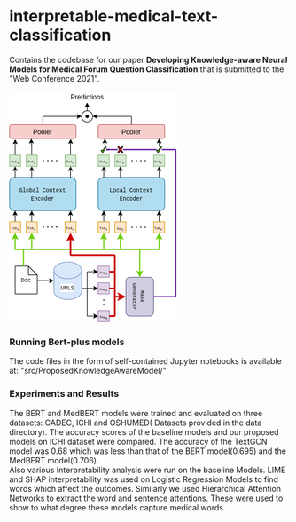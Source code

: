 # interpretable-medical-text-classification
Contains the codebase for our paper **Developing Knowledge-aware Neural Models for Medical Forum Question Classification** that is submitted to the "Web Conference 2021".

![Proposed Knowledge-aware BERT model](Bert_plus_med.png)

### Running Bert-plus models

The code files in the form of self-contained Jupyter notebooks is available at: "src/ProposedKnowledgeAwareModel/"

### Experiments and Results
The BERT and MedBERT models were trained and evaluated on three datasets: CADEC, ICHI and OSHUMED( Datasets provided in the data directory). The accuracy scores of the baseline models and our proposed models on ICHI dataset were compared. The accuracy of the TextGCN model was 0.68 which was less than that of the BERT model(0.695) and the MedBERT model(0.706). <br/>
Also various Interpretability analysis were run on the baseline Models. LIME and SHAP interpretability was used on Logistic Regression Models to find words which affect the outcomes. Similarly we used Hierarchical Attention Networks to extract the word and sentence attentions. These were used to show to what degree these models capture medical words.




